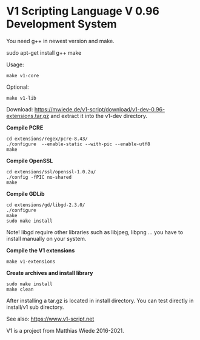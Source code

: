 # V1 Scripting Language V 0.96 Development System

You need g++ in newest version and make.

sudo apt-get install g++ make

Usage:
~~~
make v1-core
~~~

Optional:
~~~
make v1-lib
~~~

Download: https://mwiede.de/v1-script/download/v1-dev-0.96-extensions.tar.gz and extract it into the v1-dev directory.

**Compile PCRE**

~~~
cd extensions/regex/pcre-8.43/
./configure  --enable-static --with-pic --enable-utf8
make
~~~

**Compile OpenSSL**

~~~
cd extensions/ssl/openssl-1.0.2u/
./config -fPIC no-shared
make
~~~

**Compile GDLib**

~~~
cd extensions/gd/libgd-2.3.0/
./configure 
make 
sudo make install
~~~

Note! libgd require other libraries such as libjpeg, libpng ... you have to install manually on your system.

**Compile the V1 extensions**
~~~
make v1-extensions
~~~


**Create archives and install library**

~~~
sudo make install
make clean
~~~

After installing a tar.gz is located in install directory.
You can test directly in install/v1 sub directory.

See also: https://www.v1-script.net

V1 is a project from Matthias Wiede 2016-2021.
